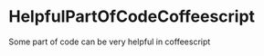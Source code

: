 HelpfulPartOfCodeCoffeescript
=============================

Some part of code can be very helpful in coffeescript
